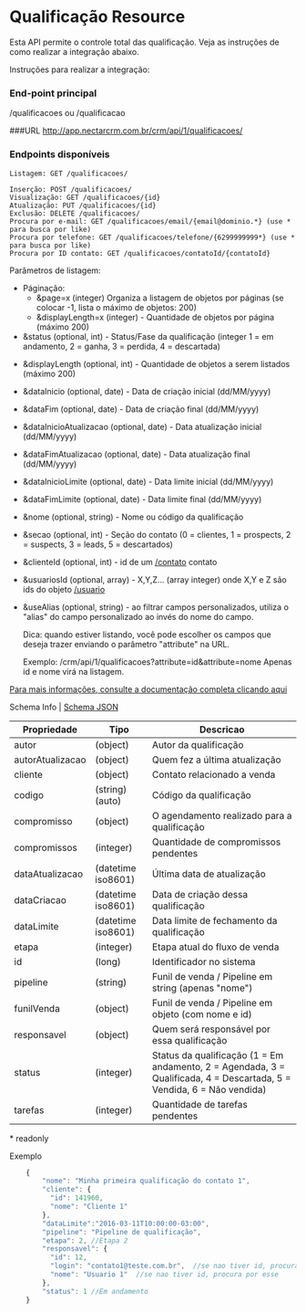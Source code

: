 # Qualificação Resource

Esta API permite o controle total das qualificação. Veja as instruções de como realizar a integração abaixo.

Instruções para realizar a integração:

### End-point principal
/qualificacoes ou /qualificacao

###URL
http://app.nectarcrm.com.br/crm/api/1/qualificacoes/

### Endpoints disponíveis
    Listagem: GET /qualificacoes/

    Inserção: POST /qualificacoes/
    Visualização: GET /qualificacoes/{id}
    Atualização: PUT /qualificacoes/{id}
    Exclusão: DELETE /qualificacoes/
    Procura por e-mail: GET /qualificacoes/email/{email@dominio.*} (use * para busca por like)
    Procura por telefone: GET /qualificacoes/telefone/{6299999999*} (use * para busca por like)
    Procura por ID contato: GET /qualificacoes/contatoId/{contatoId}
    
Parâmetros de listagem:
* Páginação: 
    * &page=x (integer) Organiza a listagem de objetos por páginas (se colocar -1, lista o máximo de objetos: 200)
    * &displayLength=x (integer) - Quantidade de objetos por página (máximo 200)
* &status (optional, int) - Status/Fase da qualificação (integer 1 = em andamento, 2 = ganha, 3 = perdida, 4 = descartada)
+ &displayLength (optional, int) - Quantidade de objetos a serem listados (máximo 200)
+ &dataInicio (optional, date) - Data de criação inicial (dd/MM/yyyy)
+ &dataFim (optional, date) - Data de criação final (dd/MM/yyyy)
+ &dataInicioAtualizacao (optional, date) - Data atualização inicial (dd/MM/yyyy)
+ &dataFimAtualizacao (optional, date) - Data atualização final (dd/MM/yyyy)
+ &dataInicioLimite (optional, date) - Data limite inicial (dd/MM/yyyy)
+ &dataFimLimite (optional, date) - Data limite final (dd/MM/yyyy)
+ &nome (optional, string) - Nome ou código da qualificação
+ &secao (optional, int) - Seção do contato (0 = clientes, 1 = prospects, 2 = suspects, 3 = leads, 5 = descartados)
+ &clienteId (optional, int) - id de um [/contato](../contato) contato
+ &usuariosId (optional, array) - X,Y,Z... (array integer) onde X,Y e Z são ids do objeto [/usuario](../usuario)
+ &useAlias (optional, string) - ao filtrar campos personalizados, utiliza o "alias" do campo personalizado ao invés do nome do campo.


    Dica: quando estiver listando, você pode escolher os campos que deseja trazer enviando o parâmetro "attribute" na URL.
    
    Exemplo:
    /crm/api/1/qualificacoes?attribute=id&attribute=nome
    Apenas id e nome virá na listagem.
    
[Para mais informações, consulte a documentação completa clicando aqui](http://docs.nectarcrm.apiary.io)

Schema Info | [Schema JSON](schema.json)

Propriedade | Tipo | Descricao
------------ | ------------- | -------------
autor | (object) | Autor da qualificação
autorAtualizacao | (object) | Quem fez a última atualização
cliente | (object) | Contato relacionado a venda
codigo | (string)(auto) | Código da qualificação
compromisso | (object) | O agendamento realizado para a qualificação
compromissos | (integer) | Quantidade de compromissos pendentes
dataAtualizacao | (datetime iso8601) | Última data de atualização
dataCriacao | (datetime iso8601) | Data de criação dessa qualificação
dataLimite | (datetime iso8601) | Data limite de fechamento da qualificação
etapa | (integer) | Etapa atual do fluxo de venda
id | (long) | Identificador no sistema
pipeline | (string) | Funil de venda / Pipeline em string (apenas "nome")
funilVenda | (object) | Funil de venda / Pipeline em objeto (com nome e id)
responsavel | (object) | Quem será responsável por essa qualificação
status | (integer) | Status da qualificação (1 = Em andamento, 2 = Agendada, 3 = Qualificada, 4 = Descartada, 5 = Vendida, 6 = Não vendida)
tarefas | (integer) | Quantidade de tarefas pendentes

\* readonly

Exemplo
```js
    {
        "nome": "Minha primeira qualificação do contato 1",
        "cliente": {
          "id": 141960,
          "nome": "Cliente 1"
        },
	    "dataLimite":"2016-03-11T10:00:00-03:00",
        "pipeline": "Pipeline de qualificação",
        "etapa": 2, //Etapa 2
        "responsavel": {
          "id": 12,
          "login": "contato1@teste.com.br",  //se nao tiver id, procura por esse
          "nome": "Usuario 1"  //se nao tiver id, procura por esse
        },
        "status": 1 //Em andamento
    }
```